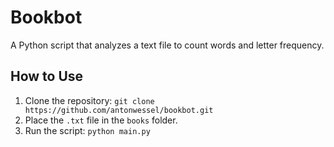 # Bookbot

A Python script that analyzes a text file to count words and letter frequency.

## How to Use
1. Clone the repository: `git clone https://github.com/antonwessel/bookbot.git`
2. Place the `.txt` file in the `books` folder.
3. Run the script: `python main.py`
